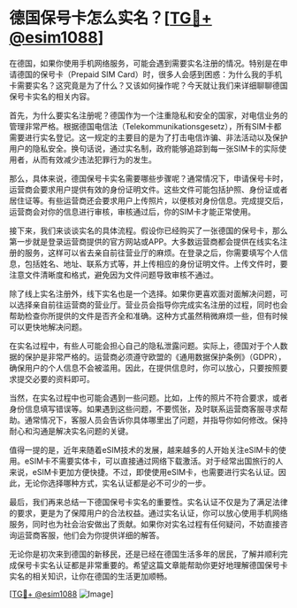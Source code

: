 # 德国保号卡怎么实名？[[TG💪+ @esim1088](https://t.me/s/esim1088)]

在德国，如果你使用手机网络服务，可能会遇到需要实名注册的情况。特别是在申请德国的保号卡（Prepaid SIM Card）时，很多人会感到困惑：为什么我的手机卡需要实名？这究竟是为了什么？又该如何操作呢？今天就让我们来详细聊聊德国保号卡实名的相关内容。

首先，为什么要实名注册呢？德国作为一个注重隐私和安全的国家，对电信业务的管理非常严格。根据德国电信法（Telekommunikationsgesetz），所有SIM卡都需要进行实名登记。这一规定的主要目的是为了打击电信诈骗、非法活动以及保护用户的隐私安全。换句话说，通过实名制，政府能够追踪到每一张SIM卡的实际使用者，从而有效减少违法犯罪行为的发生。

那么，具体来说，德国保号卡实名需要哪些步骤呢？通常情况下，申请保号卡时，运营商会要求用户提供有效的身份证明文件。这些文件可能包括护照、身份证或者居住证等。有些运营商还会要求用户上传照片，以便核对身份信息。完成提交后，运营商会对你的信息进行审核，审核通过后，你的SIM卡才能正常使用。

接下来，我们来谈谈实名的具体流程。假设你已经购买了一张德国的保号卡，那么第一步就是登录运营商提供的官方网站或APP。大多数运营商都会提供在线实名注册的服务，这样可以省去亲自前往营业厅的麻烦。在登录之后，你需要填写个人信息，包括姓名、地址、联系方式等，并上传相应的身份证明文件。上传文件时，要注意文件清晰度和格式，避免因为文件问题导致审核不通过。

除了线上实名注册外，线下实名也是一个选择。如果你更喜欢面对面解决问题，可以选择亲自前往运营商的营业厅。营业员会指导你完成实名注册的过程，同时也会帮助检查你所提供的文件是否齐全和准确。这种方式虽然稍微麻烦一些，但有时候可以更快地解决问题。

在实名过程中，有些人可能会担心自己的隐私泄露问题。实际上，德国对于个人数据的保护是非常严格的。运营商必须遵守欧盟的《通用数据保护条例》（GDPR），确保用户的个人信息不会被滥用。因此，在提供信息时，你可以放心，只要按照要求提交必要的资料即可。

当然，在实名过程中也可能会遇到一些问题。比如，上传的照片不符合要求，或者身份信息填写错误等。如果遇到这些问题，不要慌张，及时联系运营商客服寻求帮助。通常情况下，客服人员会告诉你具体哪里出了问题，并指导你如何修改。保持耐心和沟通是解决实名问题的关键。

值得一提的是，近年来随着eSIM技术的发展，越来越多的人开始关注eSIM卡的使用。eSIM卡不需要实体卡，可以直接通过网络下载激活。对于经常出国旅行的人来说，eSIM卡更加方便快捷。不过，即使使用eSIM卡，也需要进行实名认证。因此，无论你选择哪种方式，实名认证都是必不可少的一步。

最后，我们再来总结一下德国保号卡实名的重要性。实名认证不仅是为了满足法律的要求，更是为了保障用户的合法权益。通过实名认证，你可以放心使用手机网络服务，同时也为社会治安做出了贡献。如果你对实名过程有任何疑问，不妨直接咨询运营商客服，他们会为你提供详细的解答。

无论你是初次来到德国的新移民，还是已经在德国生活多年的居民，了解并顺利完成保号卡实名认证都是非常重要的。希望这篇文章能帮助你更好地理解德国保号卡实名的相关知识，让你在德国的生活更加顺畅。

[[TG💪+ @esim1088](https://t.me/s/esim1088) ![Image](https://i.postimg.cc/4NQfJmqS/Snipaste-2025-05-13-00-14-12.png)]